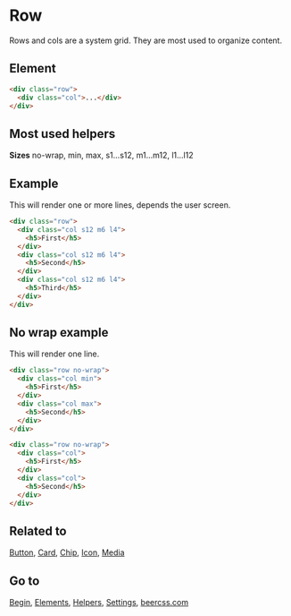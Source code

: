 # Row

Rows and cols are a system grid. They are most used to organize content.

## Element

```html
<div class="row">
  <div class="col">...</div>
</div>
```

## Most used helpers

**Sizes**
no-wrap, min, max, s1...s12, m1...m12, l1...l12

## Example

This will render one or more lines, depends the user screen.

```html
<div class="row">
  <div class="col s12 m6 l4">
    <h5>First</h5>
  </div>
  <div class="col s12 m6 l4">
    <h5>Second</h5>
  </div>
  <div class="col s12 m6 l4">
    <h5>Third</h5>
  </div>
</div>
```

## No wrap example

This will render one line.

```html
<div class="row no-wrap">
  <div class="col min">
    <h5>First</h5>
  </div>
  <div class="col max">
    <h5>Second</h5>
  </div>
</div>

<div class="row no-wrap">
  <div class="col">
    <h5>First</h5>
  </div>
  <div class="col">
    <h5>Second</h5>
  </div>
</div>
```

## Related to
[Button](https://github.com/beercss/beercss/blob/main/docs/BUTTON.md), [Card](https://github.com/beercss/beercss/blob/main/docs/CARD.md), [Chip](https://github.com/beercss/beercss/blob/main/docs/CHIP.md), [Icon](https://github.com/beercss/beercss/blob/main/docs/ICON.md), [Media](https://github.com/beercss/beercss/blob/main/docs/MEDIA.md)

## Go to
[Begin](https://github.com/beercss/beercss/blob/main/docs/INDEX.md), [Elements](https://github.com/beercss/beercss/blob/main/docs/ELEMENTS.md), [Helpers](https://github.com/beercss/beercss/blob/main/docs/HELPERS.md), [Settings](https://github.com/beercss/beercss/blob/main/docs/SETTINGS.md), [beercss.com](https://www.beercss.com)